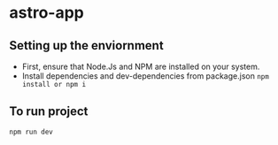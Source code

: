 # astro-app

## Setting up the enviornment

* First, ensure that Node.Js and NPM are installed on your system.
* Install dependencies and dev-dependencies from package.json `npm install or npm i`

## To run project
  `npm run dev `
